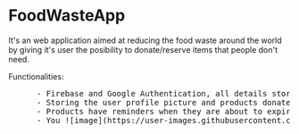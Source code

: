 # FoodWasteApp
  It's an web application aimed at reducing the food waste around the world by giving it's user the posibility to donate/reserve items that people don't need.
  
  
  Functionalities:
  <pre>
      - Firebase and Google Authentication, all details stored in a MySQL database.
      - Storing the user profile picture and products donated images in Firebase Storage
      - Products have reminders when they are about to expire
      - You ![image](https://user-images.githubusercontent.com/76866499/213388833-69359435-8ddb-4ca1-b518-8c8510070f9e.png)

  </pre>
